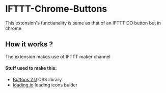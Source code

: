 # IFTTT-Chrome-Buttons
This extension's functianality is same as that of an IFTTT DO button but in chrome

## How it works ?
The extension makes use of IFTTT maker channel



#### Stuff used to make this:
 * [Buttons 2.0](https://github.com/alexwolfe/Buttons/) CSS library
 * [loading.io](http://loading.io/) loading icons buider
